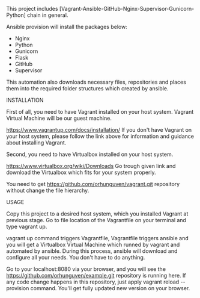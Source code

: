 This project includes [Vagrant-Ansible-GitHub-Nginx-Supervisor-Gunicorn-Python] chain in general.


Ansible provision will install the packages below:

- Nginx
- Python
- Gunicorn
- Flask
- GitHub
- Supervisor

This automation also downloads necessary files, repositories and places them into the required folder structures which created by ansible.

INSTALLATION

First of all, you need to have Vagrant installed on your host system. Vagrant Virtual Machine will be our guest machine.

https://www.vagrantup.com/docs/installation/
If you don't have Vagrant on your host system, please follow the link above for information and guidance about installing Vagrant.

Second, you need to have Virtualbox installed on your host system.

https://www.virtualbox.org/wiki/Downloads
Go trough given link and download the Virtualbox which fits for your system properly.

You need to get https://github.com/orhunguven/vagrant.git repository without change the file hierarchy.

USAGE

Copy this project to a desired host system, which you installed Vagrant at previous stage.
Go to file location of the Vagrantfile on your terminal and type vagrant up.

vagrant up command triggers Vagrantfile, Vagrantfile triggers ansible and you will get a Virtualbox Virtual Machine which runned by vagrant and automated by ansible.
During this process, ansible will download and configure all your needs. You don't have to do anything.

Go to your localhost:8080 via your browser, and you will see the https://github.com/orhunguven/example.git repository is running here.
If any code change happens in this repository, just apply vagrant reload --provision command. You'll get fully updated new version on your browser.
